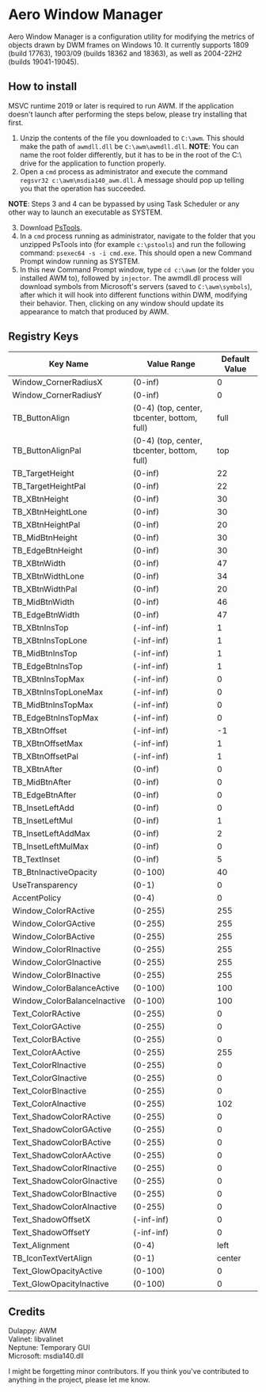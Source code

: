 # Aero Window Manager
Aero Window Manager is a configuration utility for modifying the metrics of objects drawn by DWM frames on Windows 10. It currently supports 1809 (build 17763), 1903/09 (builds 18362 and 18363), as well as 2004-22H2 (builds 19041-19045).

## How to install

MSVC runtime 2019 or later is required to run AWM. If the application doesn't launch after performing the steps below, please try installing that first.

1. Unzip the contents of the file you downloaded to `C:\awm`. This should make the path of `awmdll.dll` be `C:\awm\awmdll.dll`. **NOTE**: You can name the root folder differently, but it has to be in the root of the C:\ drive for the application to function properly.
2. Open a `cmd` process as administrator and execute the command `regsvr32 c:\awm\msdia140_awm.dll`. A message should pop up telling you that the operation has succeeded.

**NOTE**: Steps 3 and 4 can be bypassed by using Task Scheduler or any other way to launch an executable as SYSTEM.

3. Download [PsTools](https://learn.microsoft.com/en-us/sysinternals/downloads/pstools).
4. In a `cmd` process running as administrator, navigate to the folder that you unzipped PsTools into (for example `c:\pstools`) and run the following command: `psexec64 -s -i cmd.exe`. This should open a new Command Prompt window running as SYSTEM.
5. In this new Command Prompt window, type `cd c:\awm` (or the folder you installed AWM to), followed by `injector`. The awmdll.dll process will download symbols from Microsoft's servers (saved to `C:\awm\symbols`), after which it will hook into different functions within DWM, modifying their behavior. Then, clicking on any window should update its appearance to match that produced by AWM.

## Registry Keys
| Key Name | Value Range | Default Value |
| --- | --- | --- |
| Window_CornerRadiusX | (0-inf) | 0 |
| Window_CornerRadiusY | (0-inf) | 0 |
| TB_ButtonAlign | (0-4) (top, center, tbcenter, bottom, full) | full |
| TB_ButtonAlignPal | (0-4) (top, center, tbcenter, bottom, full) | top |
| TB_TargetHeight | (0-inf) | 22 |
| TB_TargetHeightPal | (0-inf) | 22 |
| TB_XBtnHeight | (0-inf) | 30 |
| TB_XBtnHeightLone | (0-inf) | 30 |
| TB_XBtnHeightPal | (0-inf) | 20 |
| TB_MidBtnHeight | (0-inf) | 30 |
| TB_EdgeBtnHeight | (0-inf) | 30 |
| TB_XBtnWidth | (0-inf) | 47 |
| TB_XBtnWidthLone | (0-inf) | 34 |
| TB_XBtnWidthPal | (0-inf) | 20 |
| TB_MidBtnWidth | (0-inf) | 46 |
| TB_EdgeBtnWidth | (0-inf) | 47 |
| TB_XBtnInsTop | (-inf-inf) | 1 |
| TB_XBtnInsTopLone | (-inf-inf) | 1 |
| TB_MidBtnInsTop | (-inf-inf) | 1 |
| TB_EdgeBtnInsTop | (-inf-inf) | 1 |
| TB_XBtnInsTopMax | (-inf-inf) | 0 |
| TB_XBtnInsTopLoneMax | (-inf-inf) | 0 |
| TB_MidBtnInsTopMax | (-inf-inf) | 0 |
| TB_EdgeBtnInsTopMax | (-inf-inf) | 0 |
| TB_XBtnOffset | (-inf-inf) | -1 |
| TB_XBtnOffsetMax | (-inf-inf) | 1 |
| TB_XBtnOffsetPal | (-inf-inf) | 1 |
| TB_XBtnAfter | (0-inf) | 0 |
| TB_MidBtnAfter | (0-inf) | 0 |
| TB_EdgeBtnAfter | (0-inf) | 0 |
| TB_InsetLeftAdd | (0-inf) | 0 |
| TB_InsetLeftMul | (0-inf) | 1 |
| TB_InsetLeftAddMax | (0-inf) | 2 |
| TB_InsetLeftMulMax | (0-inf) | 0 |
| TB_TextInset | (0-inf) | 5 |
| TB_BtnInactiveOpacity | (0-100) | 40 |
| UseTransparency | (0-1) | 0 |
| AccentPolicy | (0-4) | 0 |
| Window_ColorRActive | (0-255) | 255 |
| Window_ColorGActive | (0-255) | 255 |
| Window_ColorBActive | (0-255) | 255 |
| Window_ColorRInactive | (0-255) | 255 |
| Window_ColorGInactive | (0-255) | 255 |
| Window_ColorBInactive | (0-255) | 255 |
| Window_ColorBalanceActive | (0-100) | 100 |
| Window_ColorBalanceInactive | (0-100) | 100 |
| Text_ColorRActive | (0-255) | 0 |
| Text_ColorGActive | (0-255) | 0 |
| Text_ColorBActive | (0-255) | 0 |
| Text_ColorAActive | (0-255) | 255 |
| Text_ColorRInactive | (0-255) | 0 |
| Text_ColorGInactive | (0-255) | 0 |
| Text_ColorBInactive | (0-255) | 0 |
| Text_ColorAInactive | (0-255) | 102 |
| Text_ShadowColorRActive | (0-255) | 0 |
| Text_ShadowColorGActive | (0-255) | 0 |
| Text_ShadowColorBActive | (0-255) | 0 |
| Text_ShadowColorAActive | (0-255) | 0 |
| Text_ShadowColorRInactive | (0-255) | 0 |
| Text_ShadowColorGInactive | (0-255) | 0 |
| Text_ShadowColorBInactive | (0-255) | 0 |
| Text_ShadowColorAInactive | (0-255) | 0 |
| Text_ShadowOffsetX | (-inf-inf) | 0 |
| Text_ShadowOffsetY | (-inf-inf) | 0 |
| Text_Alignment | (0-4) | left |
| TB_IconTextVertAlign | (0-1) | center |
| Text_GlowOpacityActive | (0-100) | 0 |
| Text_GlowOpacityInactive | (0-100) | 0 |




## Credits
Dulappy: AWM\
Valinet: libvalinet\
Neptune: Temporary GUI\
Microsoft: msdia140.dll

I might be forgetting minor contributors. If you think you've contributed to anything in the project, please let me know.

